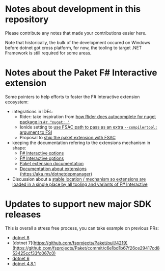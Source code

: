 # Notes about development in this repository

Please contribute any notes that made your contributions easier here.

Note that historically, the bulk of the development occured on Windows before dotnet got cross platform, for now, the tooling to target .NET Framework is still required for some areas.

# Notes about the Paket F# Interactive extension

Some pointers to help efforts to foster the F# Interactive extension ecosystem:

* integrations in IDEs:
  * Rider: take inspiration from [how Rider does autocomplete for nuget package in `#r "nuget: "`](https://github.com/JetBrains/resharper-fsharp/pull/539)
  * Ionide setting to [use FSAC path to pass as an extra `--compilertool:` argument to FSI](https://github.com/ionide/ionide-vscode-fsharp/pull/1959)
  * Proposal to [ship the paket extension with FSAC](https://github.com/fsharp/FsAutoComplete/pull/1198)
* keeping the documentation refering to the extensions mechanism in shape:
  * [F# Interactive options](https://learn.microsoft.com/en-us/dotnet/fsharp/language-reference/fsharp-interactive-options)
  * [F# Interactive options](https://learn.microsoft.com/en-us/dotnet/fsharp/language-reference/fsharp-interactive-options)
  * [Paket extension documentation](https://github.com/fsprojects/Paket/blob/master/docs/content/fsi-integration.md)
  * [Documentation about extensions (https://aka.ms/dotnetdepmanager)](https://github.com/dotnet/fsharp/blob/main/src/FSharp.DependencyManager.Nuget/README.md)
* Discussion about a [stable location / mechanism so extensions are loaded in a single place by all tooling and variants of F# Interactive](https://github.com/dotnet/fsharp/issues/8880)

# Updates to support new major SDK releases

This is overall a stress free process, you can take example on previous PRs:

* [dotnet 8](https://github.com/fsprojects/Paket/pull/4219)
* [dotnet 7](https://github.com/fsprojects/Paket/pull/4219](https://github.com/fsprojects/Paket/commit/c6e1bd1b67f26ce29417cd853425ccf33fc067c0)
* [dotnet 6](https://github.com/fsprojects/Paket/pull/4013)
* [dotnet 4.8.1](https://github.com/fsprojects/Paket/pull/4227)
